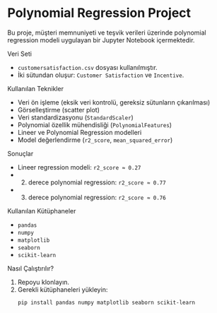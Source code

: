 # Polynomial Regression Project

Bu proje, müşteri memnuniyeti ve teşvik verileri üzerinde polynomial regression modeli uygulayan bir Jupyter Notebook içermektedir.

Veri Seti
- `customersatisfaction.csv` dosyası kullanılmıştır.
- İki sütundan oluşur: `Customer Satisfaction` ve `Incentive`.

Kullanılan Teknikler
- Veri ön işleme (eksik veri kontrolü, gereksiz sütunların çıkarılması)
- Görselleştirme (scatter plot)
- Veri standardizasyonu (`StandardScaler`)
- Polynomial özellik mühendisliği (`PolynomialFeatures`)
- Lineer ve Polynomial Regression modelleri
- Model değerlendirme (`r2_score`, `mean_squared_error`)

Sonuçlar
- Lineer regression modeli: `r2_score ≈ 0.27`
- 2. derece polynomial regression: `r2_score ≈ 0.77`
- 3. derece polynomial regression: `r2_score ≈ 0.76`

 Kullanılan Kütüphaneler
- `pandas`
- `numpy`
- `matplotlib`
- `seaborn`
- `scikit-learn`

Nasıl Çalıştırılır?
1. Repoyu klonlayın.
2. Gerekli kütüphaneleri yükleyin:
   ```bash
   pip install pandas numpy matplotlib seaborn scikit-learn
